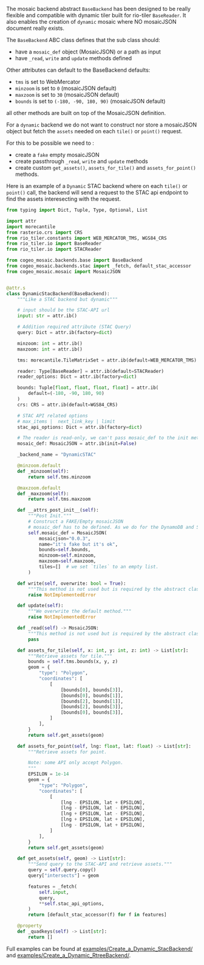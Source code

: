 
The mosaic backend abstract `BaseBackend` has been designed to be really flexible and compatible with dynamic tiler built for rio-tiler `BaseReader`. It also enables the creation of `dynamic` mosaic where NO mosaicJSON document really exists.

The `BaseBackend` ABC class defines that the sub class should:

- have a `mosaic_def` object (MosaicJSON) or a path as input
- have `_read`, `write` and `update` methods defined

Other attributes can default to the BaseBackend defaults:

- `tms` is set to WebMercator
- `minzoom` is set to `0` (mosaicJSON default)
- `maxzoom` is set to `30` (mosaicJSON default)
- `bounds` is set to `(-180, -90, 180, 90)`  (mosaicJSON default)

all other methods are built on top of the MosaicJSON definition.

For a `dynamic` backend we do not want to construct nor store a mosaicJSON object but fetch the `assets` needed
on each `tile()` or `point()` request.

For this to be possible we need to :

- create a `fake` empty mosaicJSON
- create passthrough `_read`, `write` and `update` methods
- create custom `get_assets()`, `assets_for_tile()` and `assets_for_point()` methods.

Here is an example of a `Dynamic` STAC backend where on each `tile()` or `point()` call, the backend will send a request to the STAC api endpoint to find the assets interesecting with the request.

```python
from typing import Dict, Tuple, Type, Optional, List

import attr
import morecantile
from rasterio.crs import CRS
from rio_tiler.constants import WEB_MERCATOR_TMS, WGS84_CRS
from rio_tiler.io import BaseReader
from rio_tiler.io import STACReader

from cogeo_mosaic.backends.base import BaseBackend
from cogeo_mosaic.backends.stac import _fetch, default_stac_accessor
from cogeo_mosaic.mosaic import MosaicJSON


@attr.s
class DynamicStacBackend(BaseBackend):
    """Like a STAC backend but dynamic"""

    # input should be the STAC-API url
    input: str = attr.ib()

    # Addition required attribute (STAC Query)
    query: Dict = attr.ib(factory=dict)

    minzoom: int = attr.ib()
    maxzoom: int = attr.ib()

    tms: morecantile.TileMatrixSet = attr.ib(default=WEB_MERCATOR_TMS)

    reader: Type[BaseReader] = attr.ib(default=STACReader)
    reader_options: Dict = attr.ib(factory=dict)

    bounds: Tuple[float, float, float, float] = attr.ib(
        default=(-180, -90, 180, 90)
    )
    crs: CRS = attr.ib(default=WGS84_CRS)

    # STAC API related options
    # max_items |  next_link_key | limit
    stac_api_options: Dict = attr.ib(factory=dict)

    # The reader is read-only, we can't pass mosaic_def to the init method
    mosaic_def: MosaicJSON = attr.ib(init=False)

    _backend_name = "DynamicSTAC"

    @minzoom.default
    def _minzoom(self):
        return self.tms.minzoom

    @maxzoom.default
    def _maxzoom(self):
        return self.tms.maxzoom

    def __attrs_post_init__(self):
        """Post Init."""
        # Construct a FAKE/Empty mosaicJSON
        # mosaic_def has to be defined. As we do for the DynamoDB and SQLite backend
        self.mosaic_def = MosaicJSON(
            mosaicjson="0.0.3",
            name="it's fake but it's ok",
            bounds=self.bounds,
            minzoom=self.minzoom,
            maxzoom=self.maxzoom,
            tiles=[]  # we set `tiles` to an empty list.
        )

    def write(self, overwrite: bool = True):
        """This method is not used but is required by the abstract class."""
        raise NotImplementedError

    def update(self):
        """We overwrite the default method."""
        raise NotImplementedError

    def _read(self) -> MosaicJSON:
        """This method is not used but is required by the abstract class."""
        pass

    def assets_for_tile(self, x: int, y: int, z: int) -> List[str]:
        """Retrieve assets for tile."""
        bounds = self.tms.bounds(x, y, z)
        geom = {
            "type": "Polygon",
            "coordinates": [
                [
                    [bounds[0], bounds[3]],
                    [bounds[0], bounds[1]],
                    [bounds[2], bounds[1]],
                    [bounds[2], bounds[3]],
                    [bounds[0], bounds[3]],
                ]
            ],
        }
        return self.get_assets(geom)

    def assets_for_point(self, lng: float, lat: float) -> List[str]:
        """Retrieve assets for point.

        Note: some API only accept Polygon.
        """
        EPSILON = 1e-14
        geom = {
            "type": "Polygon",
            "coordinates": [
                [
                    [lng - EPSILON, lat + EPSILON],
                    [lng - EPSILON, lat - EPSILON],
                    [lng + EPSILON, lat - EPSILON],
                    [lng + EPSILON, lat + EPSILON],
                    [lng - EPSILON, lat + EPSILON],
                ]
            ],
        }
        return self.get_assets(geom)

    def get_assets(self, geom) -> List[str]:
        """Send query to the STAC-API and retrieve assets."""
        query = self.query.copy()
        query["intersects"] = geom

        features = _fetch(
            self.input,
            query,
            **self.stac_api_options,
        )
        return [default_stac_accessor(f) for f in features]

    @property
    def _quadkeys(self) -> List[str]:
        return []
```

Full examples can be found at [examples/Create_a_Dynamic_StacBackend/](https://developmentseed.org/cogeo-mosaic/examples/Create_a_Dynamic_StacBackend/) and [examples/Create_a_Dynamic_RtreeBackend/](https://developmentseed.org/cogeo-mosaic/examples/Create_a_Dynamic_RtreeBackend/).
